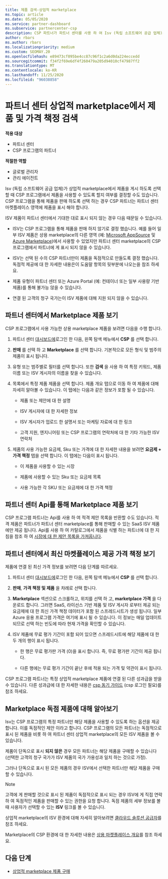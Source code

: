 ```yaml
---
title: 제품 검색-상업적 marketplace
ms.topic: article
ms.date: 05/05/2020
ms.service: partner-dashboard
ms.subservice: partnercenter-csp
description: CSP 파트너가 파트너 센터를 사용 하 여 Isv (독립 소프트웨어 공급 업체)의 SaaS 제품 또는 가격 책정을 보거나 검색 하는 방법에 대해 알아봅니다.
author: rbars
ms.author: rbars
ms.localizationpriority: medium
ms.custom: SEOMAY.20
ms.openlocfilehash: e89473cf095be4cc87c96f1c2a6d0da224eccedd
ms.sourcegitcommit: f34f2f69e6df4f260479a205d94010cf47987ff2
ms.translationtype: MT
ms.contentlocale: ko-KR
ms.lasthandoff: 11/25/2020
ms.locfileid: "96038858"
---
```

# <a name="discover-offers-and-pricing-in-partner-center-commercial-marketplace"></a>파트너 센터 상업적 marketplace에서 제품 및 가격 책정 검색

**적용 대상**

- 파트너 센터
- CSP 프로그램의 파트너

**적절한 역할**

- 글로벌 관리자
- 관리 에이전트

Isv (독립 소프트웨어 공급 업체)가 상업적 marketplace에서 제품을 게시 하도록 선택할 때 CSP 프로그램에서 제품을 사용할 수 있도록 할지 여부를 결정할 수도 있습니다. CSP 프로그램을 통해 제품을 판매 하도록 선택 하는 경우 CSP 파트너는 파트너 센터 마켓플레이스 영역에 제품을 표시 해야 합니다.

ISV 제품이 파트너 센터에서 기대한 대로 표시 되지 않는 경우 다음 때문일 수 있습니다.

- ISV는 CSP 프로그램을 통해 제품을 판매 하지 않기로 결정 했습니다. 예를 들어 일부 ISV 제품은 상용 marketplace의 다른 영역 (예: [Microsoft AppSource](https://appsource.microsoft.com/) 및 [Azure Marketplace](https://azuremarketplace.microsoft.com/))에서 사용할 수 있었지만 파트너 센터 marketplace의 CSP 프로그램에서 파트너에 게 표시 되지 않을 수 있습니다.

- ISV는 선택 된 수의 CSP 파트너만이 제품을 독점적으로 만들도록 결정 했습니다. 독점적 제공에 대 한 자세한 내용은이 도움말 항목의 뒷부분에 나오는을 참조 하세요.

- 제품 유형이 파트너 센터 또는 Azure Portal (예: 컨테이너 또는 일부 사용량 기반 제품)를 통해 불가능 않을 수 있습니다.

- 연결 된 고객의 청구 국가는이 ISV 제품에 대해 지원 되지 않을 수 있습니다.

## <a name="view-marketplace-offers-in-partner-center"></a>파트너 센터에서 Marketplace 제품 보기

CSP 프로그램에서 사용 가능한 상용 marketplace 제품을 보려면 다음을 수행 합니다.

1. 파트너 센터 [대시보드에](https://partner.microsoft.com/dashboard)로그인 한 다음, 왼쪽 탐색 메뉴에서 **CSP** 를 선택 합니다.

2. **판매** 를 선택 하 고 **Marketplace** 를 선택 합니다. 기본적으로 모든 형식 및 범주의 제품이 표시 됩니다.

3. 유형 또는 범주별로 필터를 선택 합니다. 또한 **검색** 을 사용 하 여 특정 키워드, 제품 이름 또는 ISV 게시자의 이름을 찾을 수 있습니다.

4. 목록에서 특정 제품 제품을 선택 합니다. 제품 개요 탭으로 이동 하 여 제품에 대해 자세히 알아볼 수 있습니다. 이 탭에는 다음과 같은 정보가 포함 될 수 있습니다. 

    - 제품 또는 제안에 대 한 설명

    - ISV 게시자에 대 한 자세한 정보

    - ISV 게시자가 업로드 한 설명서 또는 마케팅 자료에 대 한 링크

    - 고객 지원, 엔지니어링 또는 CSP 프로그램의 연락처에 대 한 기타 가능한 ISV 연락처

5. 제품의 사용 가능한 요금제, Sku 또는 가격에 대 한 자세한 내용을 보려면 **요금제 + 가격 책정** 탭을 선택 합니다. 이 탭에는 다음이 표시 됩니다.

    - 이 제품을 사용할 수 있는 시장

    - 제품에 사용할 수 있는 Sku 또는 요금제 목록

    - 사용 가능한 각 SKU 또는 요금제에 대 한 가격 책정

## <a name="view-marketplace-offers-via-partner-center-apis"></a>파트너 센터 Api를 통해 Marketplace 제품 보기

CSP 프로그램 파트너는 Api를 사용 하 여 적격 제안 목록을 반환할 수도 있습니다. 적격 제품은 파트너가 파트너 센터 marketplace를 통해 판매할 수 있는 SaaS ISV 제품에만 제공 됩니다. Api를 사용 하 여 카탈로그에서 제품을 식별 하는 파트너에 대 한 지침을 참조 하 여 [시장에 대 한 제안 목록을 가져옵니다](/partner-center/develop/create-subscription-azure-marketplace-products#get-a-list-of-offers-for-a-market).

## <a name="view-the-latest-marketplace-offer-pricing-in-partner-center"></a>파트너 센터에서 최신 마켓플레이스 제공 가격 책정 보기

제품에 연결 된 최신 가격 정보를 보려면 다음 단계를 따르세요.

1. 파트너 센터 [대시보드에](https://partner.microsoft.com/dashboard)로그인 한 다음, 왼쪽 탐색 메뉴에서 **CSP** 를 선택 합니다.

2. **판매**, **가격 책정 및 제품** 을 차례로 선택 합니다.

3. **Marketplace** 섹션으로 스크롤하고, 위치를 선택 하 고, **marketplace 가격** 을 다운로드 합니다. 그러면 SaaS, 라이선스 기반 제품 및 ISV 게시자 로부터 제공 되는 요금제에 대 한 최신 가격 책정 데이터가 포함 된 스프레드시트가 생성 됩니다. 일부 Azure 응용 프로그램 가격은 여기에 표시 될 수 있습니다. 이 정보는 매일 업데이트 되므로 선택 하는 빈도에 따라 현재 가격을 확인할 수 있습니다.

4. ISV 제품에 무료 평가 기간이 포함 되어 있으면 스프레드시트에 해당 제품에 대 한 두 개의 행이 표시 됩니다.

    - 한 행은 무료 평가판 가격 (0)을 표시 합니다. 즉, 무료 평가판 기간이 제공 됩니다.

    - 다른 행에는 무료 평가 기간이 끝난 후에 적용 되는 가격 및 약관이 표시 됩니다.

CSP 프로그램 파트너는 특정 상업적 marketplace 제품에 연결 된 다른 성과급을 받을 수 있습니다. 다른 성과급에 대 한 자세한 내용은 [csp 동기 가이드](https://aka.ms/partnerincentives) (csp 로그인 필요)를 참조 하세요.

## <a name="learn-about-marketplace-exclusive-offers"></a>Marketplace 독점 제품에 대해 알아보기

Isv는 CSP 프로그램의 특정 파트너만 해당 제품을 사용할 수 있도록 하는 옵션을 제공 합니다. 이를 독점적인 제안 이라고 합니다. CSP 프로그램의 모든 파트너는 독점적으로 표시 된 제품을 비롯 하 여 파트너 센터 상업적 marketplace의 모든 ISV 제품을 볼 수 있습니다.

제품이 단독으로 표시 **되지 않은** 경우 모든 파트너는 해당 제품을 구매할 수 있습니다 (선택한 고객의 청구 국가가 ISV 제품의 국가 가용성과 일치 하는 것으로 가정).

그러나 단독으로 표시 된 모든 제품의 경우 ISV에서 선택한 파트너만 해당 제품을 구매할 수 있습니다.

> [!NOTE]
> 고객에 게 판매할 것으로 표시 된 제품이 독점적으로 표시 되는 경우 ISV에 게 직접 연락 하 여 독점적인 제품을 판매할 수 있는 권한을 요청 합니다. 독점 제품의 세부 정보를 볼 때 사용자가 선택할 수 있는 **ISV** 링크를 볼 수 있습니다.

상업적 marketplace의 ISV 환경에 대해 자세히 알아보려면 [클라우드 솔루션 공급자](/azure/marketplace/cloud-solution-providers)를 참조 하세요.

Marketplace의 CSP 환경에 대 한 자세한 내용은 [상용 마켓플레이스 개요](csp-commercial-marketplace-overview.md)를 참조 하세요.

## <a name="next-steps"></a>다음 단계

- [상업적 marketplace 제품 구매](csp-commercial-marketplace-purchase.md)